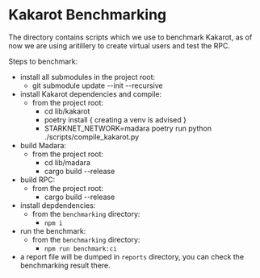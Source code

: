 # Kakarot Benchmarking

The directory contains scripts which we use to benchmark Kakarot, as of now we
are using aritillery to create virtual users and test the RPC.

Steps to benchmark:

- install all submodules in the project root:
  - git submodule update --init --recursive
- install Kakarot dependencies and compile:
  - from the project root:
    - cd lib/kakarot
    - poetry install { creating a venv is advised }
    - STARKNET_NETWORK=madara poetry run python ./scripts/compile_kakarot.py
- build Madara:
  - from the project root:
    - cd lib/madara
    - cargo build --release
- build RPC:
  - from the project root:
    - cargo build --release
- install depdendencies:
  - from the `benchmarking` directory:
    - `npm i`  
- run the benchmark: 
  - from the `benchmarking` directory:
    - `npm run benchmark:ci`
- a report file will be dumped in `reports` directory, you can check the
  benchmarking result there.
